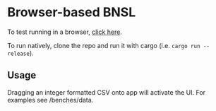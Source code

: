 # Browser-based BNSL

To test running in a browser, [click here](https://stoffle.github.io/browser-bnsl/).

To run natively, clone the repo and run it with cargo (i.e. `cargo run --release`).

## Usage
Dragging an integer formatted CSV onto app will activate the UI. For examples see /benches/data.
